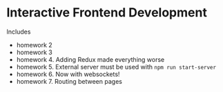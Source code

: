 # Interactive Frontend Development
Includes 

* homework 2
* homework 3
* homework 4. Adding Redux made everything worse
* homework 5. External server must be used with `npm run start-server`
* homework 6. Now with websockets!
* homework 7. Routing between pages